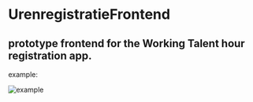 # UrenregistratieFrontend

## prototype frontend for the Working Talent hour registration app. 


example: 

![example](https://i.imgur.com/OPHyd5n.png)
